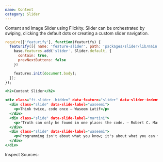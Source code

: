```yaml
---
name: Content
category: Slider
---
```


Content and Image Slider using Flickity.
Slider can be orchestrated by swiping, clicking the default dots or creating a custom slider navigation.

```types.js
require(['featurify'], function(featurify) {
  featurify([{ name: 'feature-slider', path: 'packages/slider/lib/main.min.js' }, { name: 'feature-object-fit', path: 'packages/object-fit/lib/main.min.js' }, 'base', 'base.features'], function(Slider, ObjectFit, base, features) {
    base.features.add('slider', Slider.default, {
      contain: true,
      prevNextButtons: false
    })

    features.init(document.body);
  });
});
```

```types.html
<h2>Content Slider</h2>

<div class="ft-slider -hidden" data-feature="slider" data-slider-indentifier="quotes-slider">
  <div class="slide" data-slide-label="waseemi">
    <p>Think twice, code once ― Waseem Latif</p>
  </div>
  <div class="slide" data-slide-label="martini">
    <p>'Truth can only be found in one place: the code. ― Robert C. Martin</p>
  </div>
  <div class="slide" data-slide-label="waseemi">
    <p>Programming isn't about what you know; it's about what you can figure out. ― Chris Pine</p>
  </div>
</div>
```
Inspect Sources:
```src:../src/index.js
```
```src:../src/style.scss
```
```types:../lib/style.css hidden
```